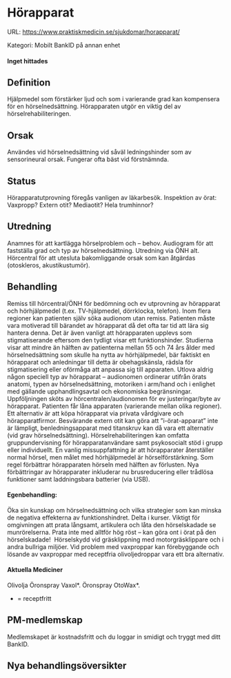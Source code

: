 # Hörapparat

URL: https://www.praktiskmedicin.se/sjukdomar/horapparat/



Kategori: Mobilt BankID på annan enhet

#### Inget hittades

## Definition

Hjälpmedel som förstärker ljud och som i varierande grad kan kompensera för en hörselnedsättning. Hörapparaten utgör en viktig del av hörselrehabiliteringen.

## Orsak

Användes vid hörselnedsättning vid såväl ledningshinder som av sensorineural orsak. Fungerar ofta bäst vid förstnämnda.

## Status

Hörapparatutprovning föregås vanligen av läkarbesök. Inspektion av örat: Vaxpropp? Extern otit? Mediaotit? Hela trumhinnor?

## Utredning

Anamnes för att kartlägga hörselproblem och – behov. Audiogram för att fastställa grad och typ av hörselnedsättning. Utredning via ÖNH alt. Hörcentral för att utesluta bakomliggande orsak som kan åtgärdas (otoskleros, akustikustumör).

## Behandling

Remiss till hörcentral/ÖNH för bedömning och ev utprovning av hörapparat och hörhjälpmedel (t.ex. TV-hjälpmedel, dörrklocka, telefon). Inom flera regioner kan patienten själv söka audionom utan remiss.
Patienten måste vara motiverad till bärandet av hörapparat då det ofta tar tid att lära sig hantera denna. Det är även vanligt att hörapparaten upplevs som stigmatiserande eftersom den tydligt visar ett funktionshinder. Studierna visar att mindre än hälften av patienterna mellan 55 och 74 års ålder med hörselnedsättning som skulle ha nytta av hörhjälpmedel, bär faktiskt en hörapparat och anledningar till detta är obehagskänsla, rädsla för stigmatisering eller oförmåga att anpassa sig till apparaten.
Utlova aldrig någon speciell typ av hörapparat – audionomen ordinerar utifrån örats anatomi, typen av hörselnedsättning, motoriken i arm/hand och i enlighet med gällande upphandlingsavtal och ekonomiska begränsningar. Uppföljningen sköts av hörcentralen/audionomen för ev justeringar/byte av hörapparat. Patienten får låna apparaten (varierande mellan olika regioner). Ett alternativ är att köpa hörapparat via privata vårdgivare och hörapparatfirmor. Besvärande extern otit kan göra att ”i-örat-apparat” inte är lämpligt, benledningsapparat med titanskruv kan då vara ett alternativ (vid grav hörselnedsättning). Hörselrehabiliteringen kan omfatta gruppundervisning för hörapparatanvändare samt psykosocialt stöd i grupp eller individuellt.
En vanlig missuppfattning är att hörapparater återställer normal hörsel, men målet med hörhjälpmedel är hörselförstärkning. Som regel förbättrar hörapparaten hörseln med hälften av förlusten. Nya förbättringar av hörapparater inkluderar nu brusreducering eller trådlösa funktioner samt laddningsbara batterier (via USB).

#### Egenbehandling:

Öka sin kunskap om hörselnedsättning och vilka strategier som kan minska de negativa effekterna av funktionshindret. Delta i kurser. Viktigt för omgivningen att prata långsamt, artikulera och låta den hörselskadade se munrörelserna. Prata inte med alltför hög röst – kan göra ont i örat på den hörselskadade! 
Hörselskydd vid gräsklippning med motorgräsklippare och i andra bullriga miljöer.
Vid problem med vaxproppar kan förebyggande och lösande av vaxproppar med receptfria olivoljedroppar vara ett bra alternativ.

#### Aktuella Mediciner

Olivolja Öronspray Vaxol*.
Öronspray OtoWax*.
* = receptfritt

## PM-medlemskap

Medlemskapet är kostnadsfritt och du loggar in smidigt och tryggt med ditt BankID.

## Nya behandlingsöversikter

